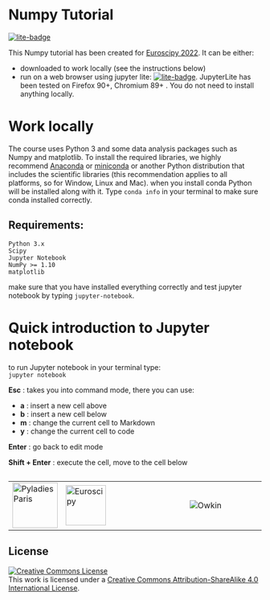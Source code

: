 # Numpy Tutorial

[![lite-badge](https://jupyterlite.rtfd.io/en/latest/_static/badge.svg)](https://maikia.github.io/numpy-tutorial/lab/index.html)

This Numpy tutorial has been created for [Euroscipy 2022](https://www.euroscipy.org/2022/).
It can be either:

- downloaded to work locally (see the instructions below)
- run on a web browser using jupyter lite:
  [![lite-badge](https://jupyterlite.rtfd.io/en/latest/_static/badge.svg)](https://maikia.github.io/numpy-tutorial/lab/index.html).
  JupyterLite has been tested on Firefox 90+, Chromium 89+ . You do not need to install anything locally.

# Work locally

The course uses Python 3 and some data analysis packages such as Numpy and matplotlib. To install the required
libraries, we highly recommend [Anaconda](https://www.anaconda.com/download/) or [miniconda](https://docs.conda.io/en/latest/miniconda.html) or another Python
distribution that includes the scientific libraries (this recommendation applies to all platforms, so for Window, Linux
and Mac).
when you install conda Python will be installed along with it. Type `conda info` in your terminal to make sure conda
installed correctly.

## Requirements:

    Python 3.x
    Scipy
    Jupyter Notebook
    NumPy >= 1.10
    matplotlib

make sure that you have installed everything correctly and test jupyter notebook by typing `jupyter-notebook`.

# Quick introduction to Jupyter notebook

to run Jupyter notebook in your terminal type: <br>
    `jupyter notebook`

**Esc** : takes you into command mode, there you can use:

 -  __a__ : insert a new cell above <br>
 -  __b__ : insert a new cell below <br>
 -  **m** : change the current cell to Markdown <br>
 -  **y** : change the current cell to code

**Enter** : go back to edit mode

**Shift + Enter** : execute the cell, move to the cell below

##

<table width="100%">
<tr><td width="20%"><img src="https://github.com/maikia/numpy-demo/blob/caa745a67d1f24d1b70278b022a8e95ac6dbc514/images/logo-meetup3.png" alt="Pyladies Paris"  height="90" /></td>
<td><img src="https://github.com/maikia/numpy-demo/blob/caa745a67d1f24d1b70278b022a8e95ac6dbc514/images/logo-euroscipy.png" alt="Euroscipy" height="80" /></td>
<td width="30%"><picture>
  <source media="(prefers-color-scheme: dark)" srcset="https://github.com/maikia/numpy-demo/blob/caa745a67d1f24d1b70278b022a8e95ac6dbc514/images/Owkin_Logo_White.png">
  <source media="(prefers-color-scheme: light)" srcset="https://github.com/maikia/numpy-demo/blob/caa745a67d1f24d1b70278b022a8e95ac6dbc514/images/Owkin_Logo_Black.png">
  <img alt="Owkin" src="https://github.com/maikia/numpy-demo/blob/caa745a67d1f24d1b70278b022a8e95ac6dbc514/images/Owkin_Logo_Black.png">
</picture>
</td>
</table>

## License

<a rel="license" href="http://creativecommons.org/licenses/by-sa/4.0/"><img alt="Creative Commons License" style="border-width:0" src="https://i.creativecommons.org/l/by-sa/4.0/80x15.png" /></a><br />This work is licensed under a <a rel="license" href="http://creativecommons.org/licenses/by-sa/4.0/">Creative Commons Attribution-ShareAlike 4.0 International License</a>.
